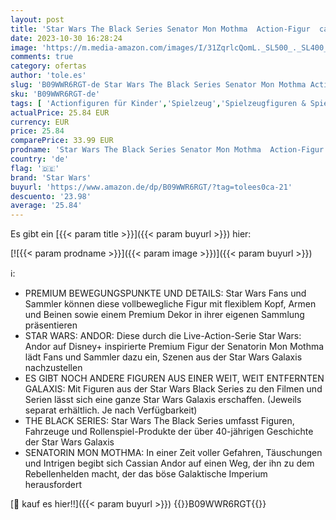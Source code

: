 ```yaml
---
layout: post
title: 'Star Wars The Black Series Senator Mon Mothma  Action-Figur  ca. 15 cm  zum Sammeln zu Wars: Andor  Spielzeug ab 4'
date: 2023-10-30 16:28:24
image: 'https://m.media-amazon.com/images/I/31ZqrlcQomL._SL500_._SL400_.jpg'
comments: true
category: ofertas
author: 'tole.es'
slug: 'B09WWR6RGT-de Star Wars The Black Series Senator Mon Mothma Action-Figur...'
sku: 'B09WWR6RGT-de'
tags: [ 'Actionfiguren für Kinder','Spielzeug','Spielzeugfiguren & Spielsets','star wars','🇩🇪', ]
actualPrice: 25.84 EUR
currency: EUR
price: 25.84
comparePrice: 33.99 EUR
prodname: 'Star Wars The Black Series Senator Mon Mothma  Action-Figur  ca. 15 cm  zum Sammeln zu Wars: Andor  Spielzeug ab 4'
country: 'de'
flag: '🇩🇪'
brand: 'Star Wars'
buyurl: 'https://www.amazon.de/dp/B09WWR6RGT/?tag=tolees0ca-21'
descuento: '23.98'
average: '25.84'
---
```


Es gibt ein [{{< param title >}}]({{< param buyurl >}}) hier:

[![{{< param prodname >}}]({{< param image >}})]({{< param buyurl >}})

ℹ️:

- PREMIUM BEWEGUNGSPUNKTE UND DETAILS: Star Wars Fans und Sammler können diese vollbewegliche Figur mit flexiblem Kopf, Armen und Beinen sowie einem Premium Dekor in ihrer eigenen Sammlung präsentieren
- STAR WARS: ANDOR: Diese durch die Live-Action-Serie Star Wars: Andor auf Disney+ inspirierte Premium Figur der Senatorin Mon Mothma lädt Fans und Sammler dazu ein, Szenen aus der Star Wars Galaxis nachzustellen
- ES GIBT NOCH ANDERE FIGUREN AUS EINER WEIT, WEIT ENTFERNTEN GALAXIS: Mit Figuren aus der Star Wars Black Series zu den Filmen und Serien lässt sich eine ganze Star Wars Galaxis erschaffen. (Jeweils separat erhältlich. Je nach Verfügbarkeit)
- THE BLACK SERIES: Star Wars The Black Series umfasst Figuren, Fahrzeuge und Rollenspiel-Produkte der über 40-jährigen Geschichte der Star Wars Galaxis
- SENATORIN MON MOTHMA: In einer Zeit voller Gefahren, Täuschungen und Intrigen begibt sich Cassian Andor auf einen Weg, der ihn zu dem Rebellenhelden macht, der das böse Galaktische Imperium herausfordert

[🛒 kauf es hier!!]({{< param buyurl >}})
{{<world>}}B09WWR6RGT{{</world>}}
